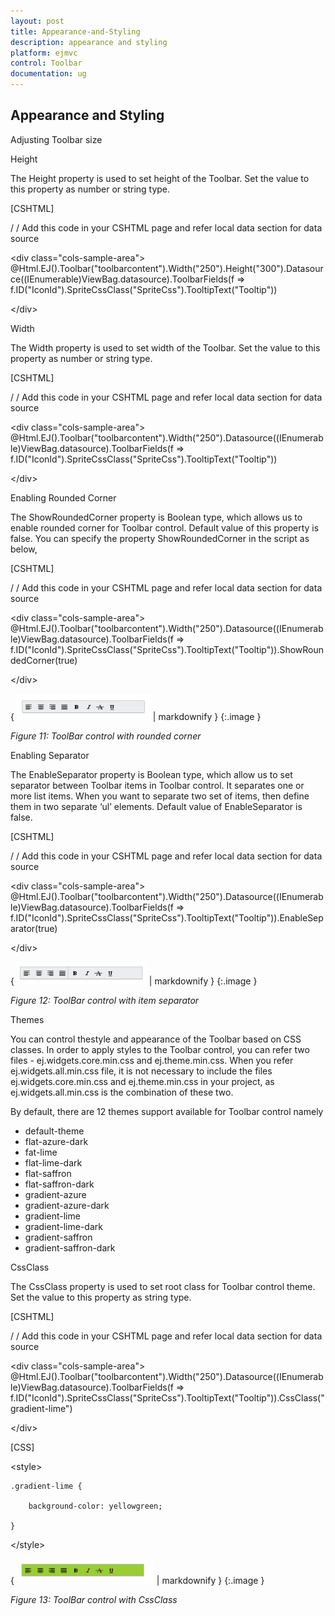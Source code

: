 ```yaml
---
layout: post
title: Appearance-and-Styling
description: appearance and styling 
platform: ejmvc
control: Toolbar
documentation: ug
---
```


## Appearance and Styling 

Adjusting Toolbar size

Height

The Height property is used to set height of the Toolbar. Set the value to this property as number or string type.



[CSHTML] 

/ / Add this code in your CSHTML page and refer local data section for data source

&lt;div class="cols-sample-area"&gt;    @Html.EJ().Toolbar("toolbarcontent").Width("250").Height("300").Datasource((IEnumerable<ToolbarLocalBinding>)ViewBag.datasource).ToolbarFields(f => f.ID("IconId").SpriteCssClass("SpriteCss").TooltipText("Tooltip"))

&lt;/div&gt;



Width

The Width property is used to set width of the Toolbar. Set the value to this property as number or string type.



[CSHTML] 

/ / Add this code in your CSHTML page and refer local data section for data source

&lt;div class="cols-sample-area"&gt;    @Html.EJ().Toolbar("toolbarcontent").Width("250").Datasource((IEnumerable<ToolbarLocalBinding>)ViewBag.datasource).ToolbarFields(f => f.ID("IconId").SpriteCssClass("SpriteCss").TooltipText("Tooltip"))

&lt;/div&gt;



Enabling Rounded Corner 

The ShowRoundedCorner property is Boolean type, which allows us to enable rounded corner for Toolbar control. Default value of this property is false. You can specify the property ShowRoundedCorner in the script as below,




[CSHTML] 

/ / Add this code in your CSHTML page and refer local data section for data source

&lt;div class="cols-sample-area"&gt;    @Html.EJ().Toolbar("toolbarcontent").Width("250").Datasource((IEnumerable<ToolbarLocalBinding>)ViewBag.datasource).ToolbarFields(f => f.ID("IconId").SpriteCssClass("SpriteCss").TooltipText("Tooltip")).ShowRoundedCorner(true)

&lt;/div&gt;



{ ![](Appearance-and-Styling_images/Appearance-and-Styling_img1.png) | markdownify }
{:.image }


_Figure 11: ToolBar control with rounded corner_

Enabling Separator 

The EnableSeparator property is Boolean type, which allow us to set separator between Toolbar items in Toolbar control. It separates one or more list items. When you want to separate two set of items, then define them in two separate ‘ul’ elements. Default value of EnableSeparator is false.



[CSHTML] 

/ / Add this code in your CSHTML page and refer local data section for data source

&lt;div class="cols-sample-area"&gt;    @Html.EJ().Toolbar("toolbarcontent").Width("250").Datasource((IEnumerable<ToolbarLocalBinding>)ViewBag.datasource).ToolbarFields(f => f.ID("IconId").SpriteCssClass("SpriteCss").TooltipText("Tooltip")).EnableSeparator(true)

&lt;/div&gt;





{ ![](Appearance-and-Styling_images/Appearance-and-Styling_img2.png) | markdownify }
{:.image }


_Figure 12: ToolBar control with item separator_

Themes

You can control thestyle and appearance of the Toolbar based on CSS classes. In order to apply styles to the Toolbar control, you can refer two files - ej.widgets.core.min.css and ej.theme.min.css. When you refer ej.widgets.all.min.css file, it is not necessary to include the files ej.widgets.core.min.css and ej.theme.min.css in your project, as ej.widgets.all.min.css is the combination of these two. 

By default, there are 12 themes support available for Toolbar control namely

* default-theme
* flat-azure-dark
* fat-lime
* flat-lime-dark
* flat-saffron
* flat-saffron-dark
* gradient-azure
* gradient-azure-dark
* gradient-lime
* gradient-lime-dark
* gradient-saffron
* gradient-saffron-dark

CssClass 

The CssClass property is used to set root class for Toolbar control theme. Set the value to this property as string type.



[CSHTML] 

/ / Add this code in your CSHTML page and refer local data section for data source

&lt;div class="cols-sample-area"&gt;    @Html.EJ().Toolbar("toolbarcontent").Width("250").Datasource((IEnumerable<ToolbarLocalBinding>)ViewBag.datasource).ToolbarFields(f => f.ID("IconId").SpriteCssClass("SpriteCss").TooltipText("Tooltip")).CssClass("gradient-lime")

&lt;/div&gt;





[CSS]

&lt;style&gt;

    .gradient-lime {

        background-color: yellowgreen;

    }

&lt;/style&gt;



{ ![](Appearance-and-Styling_images/Appearance-and-Styling_img3.png) | markdownify }
{:.image }


_Figure 13: ToolBar control with CssClass_

